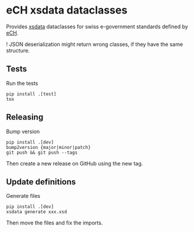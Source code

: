 eCH xsdata dataclasses
======================

Provides [xsdata](https://xsdata.readthedocs.io) dataclasses for swiss
e-government standards defined by [eCH](https://ech.ch).


! JSON deserialization might return wrong classes, if they have the same structure.

Tests
-----

Run the tests

    pip install .[test]
    tox

Releasing
---------

Bump version

    pip install .[dev]
    bump2version {major|minor|patch}
    git push && git push --tags

Then create a new release on GitHub using the new tag.

Update definitions
------------------

Generate files

    pip install .[dev]
    xsdata generate xxx.xsd

Then move the files and fix the imports.